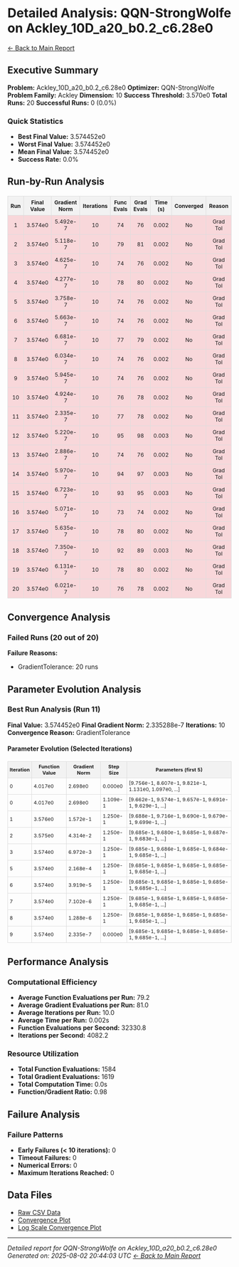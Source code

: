 # Detailed Analysis: QQN-StrongWolfe on Ackley_10D_a20_b0.2_c6.28e0
[← Back to Main Report](benchmark_report.md)
## Executive Summary
**Problem:** Ackley_10D_a20_b0.2_c6.28e0
**Optimizer:** QQN-StrongWolfe
**Problem Family:** Ackley
**Dimension:** 10
**Success Threshold:** 3.570e0
**Total Runs:** 20
**Successful Runs:** 0 (0.0%)

### Quick Statistics
* **Best Final Value:** 3.574452e0
* **Worst Final Value:** 3.574452e0
* **Mean Final Value:** 3.574452e0
* **Success Rate:** 0.0%


## Run-by-Run Analysis
<table style="border-collapse: collapse; width: 100%; margin: 20px 0; font-size: 12px;">
<tr style="background-color: #f2f2f2;">
<th style="border: 1px solid #ddd; padding: 6px; text-align: center;">Run</th>
<th style="border: 1px solid #ddd; padding: 6px; text-align: center;">Final Value</th>
<th style="border: 1px solid #ddd; padding: 6px; text-align: center;">Gradient Norm</th>
<th style="border: 1px solid #ddd; padding: 6px; text-align: center;">Iterations</th>
<th style="border: 1px solid #ddd; padding: 6px; text-align: center;">Func Evals</th>
<th style="border: 1px solid #ddd; padding: 6px; text-align: center;">Grad Evals</th>
<th style="border: 1px solid #ddd; padding: 6px; text-align: center;">Time (s)</th>
<th style="border: 1px solid #ddd; padding: 6px; text-align: center;">Converged</th>
<th style="border: 1px solid #ddd; padding: 6px; text-align: center;">Reason</th>
</tr>
<tr style="background-color: #f8d7da;">
<td style="border: 1px solid #ddd; padding: 6px; text-align: center;">1</td>
<td style="border: 1px solid #ddd; padding: 6px; text-align: center;">3.574e0</td>
<td style="border: 1px solid #ddd; padding: 6px; text-align: center;">5.492e-7</td>
<td style="border: 1px solid #ddd; padding: 6px; text-align: center;">10</td>
<td style="border: 1px solid #ddd; padding: 6px; text-align: center;">74</td>
<td style="border: 1px solid #ddd; padding: 6px; text-align: center;">76</td>
<td style="border: 1px solid #ddd; padding: 6px; text-align: center;">0.002</td>
<td style="border: 1px solid #ddd; padding: 6px; text-align: center;">No</td>
<td style="border: 1px solid #ddd; padding: 6px; text-align: center;">Grad Tol</td>
</tr>
<tr style="background-color: #f8d7da;">
<td style="border: 1px solid #ddd; padding: 6px; text-align: center;">2</td>
<td style="border: 1px solid #ddd; padding: 6px; text-align: center;">3.574e0</td>
<td style="border: 1px solid #ddd; padding: 6px; text-align: center;">5.118e-7</td>
<td style="border: 1px solid #ddd; padding: 6px; text-align: center;">10</td>
<td style="border: 1px solid #ddd; padding: 6px; text-align: center;">79</td>
<td style="border: 1px solid #ddd; padding: 6px; text-align: center;">81</td>
<td style="border: 1px solid #ddd; padding: 6px; text-align: center;">0.002</td>
<td style="border: 1px solid #ddd; padding: 6px; text-align: center;">No</td>
<td style="border: 1px solid #ddd; padding: 6px; text-align: center;">Grad Tol</td>
</tr>
<tr style="background-color: #f8d7da;">
<td style="border: 1px solid #ddd; padding: 6px; text-align: center;">3</td>
<td style="border: 1px solid #ddd; padding: 6px; text-align: center;">3.574e0</td>
<td style="border: 1px solid #ddd; padding: 6px; text-align: center;">4.625e-7</td>
<td style="border: 1px solid #ddd; padding: 6px; text-align: center;">10</td>
<td style="border: 1px solid #ddd; padding: 6px; text-align: center;">74</td>
<td style="border: 1px solid #ddd; padding: 6px; text-align: center;">76</td>
<td style="border: 1px solid #ddd; padding: 6px; text-align: center;">0.002</td>
<td style="border: 1px solid #ddd; padding: 6px; text-align: center;">No</td>
<td style="border: 1px solid #ddd; padding: 6px; text-align: center;">Grad Tol</td>
</tr>
<tr style="background-color: #f8d7da;">
<td style="border: 1px solid #ddd; padding: 6px; text-align: center;">4</td>
<td style="border: 1px solid #ddd; padding: 6px; text-align: center;">3.574e0</td>
<td style="border: 1px solid #ddd; padding: 6px; text-align: center;">4.277e-7</td>
<td style="border: 1px solid #ddd; padding: 6px; text-align: center;">10</td>
<td style="border: 1px solid #ddd; padding: 6px; text-align: center;">78</td>
<td style="border: 1px solid #ddd; padding: 6px; text-align: center;">80</td>
<td style="border: 1px solid #ddd; padding: 6px; text-align: center;">0.002</td>
<td style="border: 1px solid #ddd; padding: 6px; text-align: center;">No</td>
<td style="border: 1px solid #ddd; padding: 6px; text-align: center;">Grad Tol</td>
</tr>
<tr style="background-color: #f8d7da;">
<td style="border: 1px solid #ddd; padding: 6px; text-align: center;">5</td>
<td style="border: 1px solid #ddd; padding: 6px; text-align: center;">3.574e0</td>
<td style="border: 1px solid #ddd; padding: 6px; text-align: center;">3.758e-7</td>
<td style="border: 1px solid #ddd; padding: 6px; text-align: center;">10</td>
<td style="border: 1px solid #ddd; padding: 6px; text-align: center;">74</td>
<td style="border: 1px solid #ddd; padding: 6px; text-align: center;">76</td>
<td style="border: 1px solid #ddd; padding: 6px; text-align: center;">0.002</td>
<td style="border: 1px solid #ddd; padding: 6px; text-align: center;">No</td>
<td style="border: 1px solid #ddd; padding: 6px; text-align: center;">Grad Tol</td>
</tr>
<tr style="background-color: #f8d7da;">
<td style="border: 1px solid #ddd; padding: 6px; text-align: center;">6</td>
<td style="border: 1px solid #ddd; padding: 6px; text-align: center;">3.574e0</td>
<td style="border: 1px solid #ddd; padding: 6px; text-align: center;">5.663e-7</td>
<td style="border: 1px solid #ddd; padding: 6px; text-align: center;">10</td>
<td style="border: 1px solid #ddd; padding: 6px; text-align: center;">74</td>
<td style="border: 1px solid #ddd; padding: 6px; text-align: center;">76</td>
<td style="border: 1px solid #ddd; padding: 6px; text-align: center;">0.002</td>
<td style="border: 1px solid #ddd; padding: 6px; text-align: center;">No</td>
<td style="border: 1px solid #ddd; padding: 6px; text-align: center;">Grad Tol</td>
</tr>
<tr style="background-color: #f8d7da;">
<td style="border: 1px solid #ddd; padding: 6px; text-align: center;">7</td>
<td style="border: 1px solid #ddd; padding: 6px; text-align: center;">3.574e0</td>
<td style="border: 1px solid #ddd; padding: 6px; text-align: center;">6.681e-7</td>
<td style="border: 1px solid #ddd; padding: 6px; text-align: center;">10</td>
<td style="border: 1px solid #ddd; padding: 6px; text-align: center;">77</td>
<td style="border: 1px solid #ddd; padding: 6px; text-align: center;">79</td>
<td style="border: 1px solid #ddd; padding: 6px; text-align: center;">0.002</td>
<td style="border: 1px solid #ddd; padding: 6px; text-align: center;">No</td>
<td style="border: 1px solid #ddd; padding: 6px; text-align: center;">Grad Tol</td>
</tr>
<tr style="background-color: #f8d7da;">
<td style="border: 1px solid #ddd; padding: 6px; text-align: center;">8</td>
<td style="border: 1px solid #ddd; padding: 6px; text-align: center;">3.574e0</td>
<td style="border: 1px solid #ddd; padding: 6px; text-align: center;">6.034e-7</td>
<td style="border: 1px solid #ddd; padding: 6px; text-align: center;">10</td>
<td style="border: 1px solid #ddd; padding: 6px; text-align: center;">74</td>
<td style="border: 1px solid #ddd; padding: 6px; text-align: center;">76</td>
<td style="border: 1px solid #ddd; padding: 6px; text-align: center;">0.002</td>
<td style="border: 1px solid #ddd; padding: 6px; text-align: center;">No</td>
<td style="border: 1px solid #ddd; padding: 6px; text-align: center;">Grad Tol</td>
</tr>
<tr style="background-color: #f8d7da;">
<td style="border: 1px solid #ddd; padding: 6px; text-align: center;">9</td>
<td style="border: 1px solid #ddd; padding: 6px; text-align: center;">3.574e0</td>
<td style="border: 1px solid #ddd; padding: 6px; text-align: center;">5.945e-7</td>
<td style="border: 1px solid #ddd; padding: 6px; text-align: center;">10</td>
<td style="border: 1px solid #ddd; padding: 6px; text-align: center;">74</td>
<td style="border: 1px solid #ddd; padding: 6px; text-align: center;">76</td>
<td style="border: 1px solid #ddd; padding: 6px; text-align: center;">0.002</td>
<td style="border: 1px solid #ddd; padding: 6px; text-align: center;">No</td>
<td style="border: 1px solid #ddd; padding: 6px; text-align: center;">Grad Tol</td>
</tr>
<tr style="background-color: #f8d7da;">
<td style="border: 1px solid #ddd; padding: 6px; text-align: center;">10</td>
<td style="border: 1px solid #ddd; padding: 6px; text-align: center;">3.574e0</td>
<td style="border: 1px solid #ddd; padding: 6px; text-align: center;">4.924e-7</td>
<td style="border: 1px solid #ddd; padding: 6px; text-align: center;">10</td>
<td style="border: 1px solid #ddd; padding: 6px; text-align: center;">76</td>
<td style="border: 1px solid #ddd; padding: 6px; text-align: center;">78</td>
<td style="border: 1px solid #ddd; padding: 6px; text-align: center;">0.002</td>
<td style="border: 1px solid #ddd; padding: 6px; text-align: center;">No</td>
<td style="border: 1px solid #ddd; padding: 6px; text-align: center;">Grad Tol</td>
</tr>
<tr style="background-color: #f8d7da;">
<td style="border: 1px solid #ddd; padding: 6px; text-align: center;">11</td>
<td style="border: 1px solid #ddd; padding: 6px; text-align: center;">3.574e0</td>
<td style="border: 1px solid #ddd; padding: 6px; text-align: center;">2.335e-7</td>
<td style="border: 1px solid #ddd; padding: 6px; text-align: center;">10</td>
<td style="border: 1px solid #ddd; padding: 6px; text-align: center;">77</td>
<td style="border: 1px solid #ddd; padding: 6px; text-align: center;">78</td>
<td style="border: 1px solid #ddd; padding: 6px; text-align: center;">0.002</td>
<td style="border: 1px solid #ddd; padding: 6px; text-align: center;">No</td>
<td style="border: 1px solid #ddd; padding: 6px; text-align: center;">Grad Tol</td>
</tr>
<tr style="background-color: #f8d7da;">
<td style="border: 1px solid #ddd; padding: 6px; text-align: center;">12</td>
<td style="border: 1px solid #ddd; padding: 6px; text-align: center;">3.574e0</td>
<td style="border: 1px solid #ddd; padding: 6px; text-align: center;">5.220e-7</td>
<td style="border: 1px solid #ddd; padding: 6px; text-align: center;">10</td>
<td style="border: 1px solid #ddd; padding: 6px; text-align: center;">95</td>
<td style="border: 1px solid #ddd; padding: 6px; text-align: center;">98</td>
<td style="border: 1px solid #ddd; padding: 6px; text-align: center;">0.003</td>
<td style="border: 1px solid #ddd; padding: 6px; text-align: center;">No</td>
<td style="border: 1px solid #ddd; padding: 6px; text-align: center;">Grad Tol</td>
</tr>
<tr style="background-color: #f8d7da;">
<td style="border: 1px solid #ddd; padding: 6px; text-align: center;">13</td>
<td style="border: 1px solid #ddd; padding: 6px; text-align: center;">3.574e0</td>
<td style="border: 1px solid #ddd; padding: 6px; text-align: center;">2.886e-7</td>
<td style="border: 1px solid #ddd; padding: 6px; text-align: center;">10</td>
<td style="border: 1px solid #ddd; padding: 6px; text-align: center;">74</td>
<td style="border: 1px solid #ddd; padding: 6px; text-align: center;">76</td>
<td style="border: 1px solid #ddd; padding: 6px; text-align: center;">0.002</td>
<td style="border: 1px solid #ddd; padding: 6px; text-align: center;">No</td>
<td style="border: 1px solid #ddd; padding: 6px; text-align: center;">Grad Tol</td>
</tr>
<tr style="background-color: #f8d7da;">
<td style="border: 1px solid #ddd; padding: 6px; text-align: center;">14</td>
<td style="border: 1px solid #ddd; padding: 6px; text-align: center;">3.574e0</td>
<td style="border: 1px solid #ddd; padding: 6px; text-align: center;">5.970e-7</td>
<td style="border: 1px solid #ddd; padding: 6px; text-align: center;">10</td>
<td style="border: 1px solid #ddd; padding: 6px; text-align: center;">94</td>
<td style="border: 1px solid #ddd; padding: 6px; text-align: center;">97</td>
<td style="border: 1px solid #ddd; padding: 6px; text-align: center;">0.003</td>
<td style="border: 1px solid #ddd; padding: 6px; text-align: center;">No</td>
<td style="border: 1px solid #ddd; padding: 6px; text-align: center;">Grad Tol</td>
</tr>
<tr style="background-color: #f8d7da;">
<td style="border: 1px solid #ddd; padding: 6px; text-align: center;">15</td>
<td style="border: 1px solid #ddd; padding: 6px; text-align: center;">3.574e0</td>
<td style="border: 1px solid #ddd; padding: 6px; text-align: center;">6.723e-7</td>
<td style="border: 1px solid #ddd; padding: 6px; text-align: center;">10</td>
<td style="border: 1px solid #ddd; padding: 6px; text-align: center;">93</td>
<td style="border: 1px solid #ddd; padding: 6px; text-align: center;">95</td>
<td style="border: 1px solid #ddd; padding: 6px; text-align: center;">0.003</td>
<td style="border: 1px solid #ddd; padding: 6px; text-align: center;">No</td>
<td style="border: 1px solid #ddd; padding: 6px; text-align: center;">Grad Tol</td>
</tr>
<tr style="background-color: #f8d7da;">
<td style="border: 1px solid #ddd; padding: 6px; text-align: center;">16</td>
<td style="border: 1px solid #ddd; padding: 6px; text-align: center;">3.574e0</td>
<td style="border: 1px solid #ddd; padding: 6px; text-align: center;">5.071e-7</td>
<td style="border: 1px solid #ddd; padding: 6px; text-align: center;">10</td>
<td style="border: 1px solid #ddd; padding: 6px; text-align: center;">73</td>
<td style="border: 1px solid #ddd; padding: 6px; text-align: center;">74</td>
<td style="border: 1px solid #ddd; padding: 6px; text-align: center;">0.002</td>
<td style="border: 1px solid #ddd; padding: 6px; text-align: center;">No</td>
<td style="border: 1px solid #ddd; padding: 6px; text-align: center;">Grad Tol</td>
</tr>
<tr style="background-color: #f8d7da;">
<td style="border: 1px solid #ddd; padding: 6px; text-align: center;">17</td>
<td style="border: 1px solid #ddd; padding: 6px; text-align: center;">3.574e0</td>
<td style="border: 1px solid #ddd; padding: 6px; text-align: center;">5.635e-7</td>
<td style="border: 1px solid #ddd; padding: 6px; text-align: center;">10</td>
<td style="border: 1px solid #ddd; padding: 6px; text-align: center;">78</td>
<td style="border: 1px solid #ddd; padding: 6px; text-align: center;">80</td>
<td style="border: 1px solid #ddd; padding: 6px; text-align: center;">0.002</td>
<td style="border: 1px solid #ddd; padding: 6px; text-align: center;">No</td>
<td style="border: 1px solid #ddd; padding: 6px; text-align: center;">Grad Tol</td>
</tr>
<tr style="background-color: #f8d7da;">
<td style="border: 1px solid #ddd; padding: 6px; text-align: center;">18</td>
<td style="border: 1px solid #ddd; padding: 6px; text-align: center;">3.574e0</td>
<td style="border: 1px solid #ddd; padding: 6px; text-align: center;">7.350e-7</td>
<td style="border: 1px solid #ddd; padding: 6px; text-align: center;">10</td>
<td style="border: 1px solid #ddd; padding: 6px; text-align: center;">92</td>
<td style="border: 1px solid #ddd; padding: 6px; text-align: center;">89</td>
<td style="border: 1px solid #ddd; padding: 6px; text-align: center;">0.003</td>
<td style="border: 1px solid #ddd; padding: 6px; text-align: center;">No</td>
<td style="border: 1px solid #ddd; padding: 6px; text-align: center;">Grad Tol</td>
</tr>
<tr style="background-color: #f8d7da;">
<td style="border: 1px solid #ddd; padding: 6px; text-align: center;">19</td>
<td style="border: 1px solid #ddd; padding: 6px; text-align: center;">3.574e0</td>
<td style="border: 1px solid #ddd; padding: 6px; text-align: center;">6.131e-7</td>
<td style="border: 1px solid #ddd; padding: 6px; text-align: center;">10</td>
<td style="border: 1px solid #ddd; padding: 6px; text-align: center;">78</td>
<td style="border: 1px solid #ddd; padding: 6px; text-align: center;">80</td>
<td style="border: 1px solid #ddd; padding: 6px; text-align: center;">0.002</td>
<td style="border: 1px solid #ddd; padding: 6px; text-align: center;">No</td>
<td style="border: 1px solid #ddd; padding: 6px; text-align: center;">Grad Tol</td>
</tr>
<tr style="background-color: #f8d7da;">
<td style="border: 1px solid #ddd; padding: 6px; text-align: center;">20</td>
<td style="border: 1px solid #ddd; padding: 6px; text-align: center;">3.574e0</td>
<td style="border: 1px solid #ddd; padding: 6px; text-align: center;">6.021e-7</td>
<td style="border: 1px solid #ddd; padding: 6px; text-align: center;">10</td>
<td style="border: 1px solid #ddd; padding: 6px; text-align: center;">76</td>
<td style="border: 1px solid #ddd; padding: 6px; text-align: center;">78</td>
<td style="border: 1px solid #ddd; padding: 6px; text-align: center;">0.002</td>
<td style="border: 1px solid #ddd; padding: 6px; text-align: center;">No</td>
<td style="border: 1px solid #ddd; padding: 6px; text-align: center;">Grad Tol</td>
</tr>
</table>

## Convergence Analysis

### Failed Runs (20 out of 20)

**Failure Reasons:**
- GradientTolerance: 20 runs

## Parameter Evolution Analysis

### Best Run Analysis (Run 11)
**Final Value:** 3.574452e0
**Final Gradient Norm:** 2.335288e-7
**Iterations:** 10
**Convergence Reason:** GradientTolerance

#### Parameter Evolution (Selected Iterations)

<table style="border-collapse: collapse; width: 100%; margin: 20px 0; font-size: 11px;">
<tr style="background-color: #f2f2f2;">
<th style="border: 1px solid #ddd; padding: 4px;">Iteration</th>
<th style="border: 1px solid #ddd; padding: 4px;">Function Value</th>
<th style="border: 1px solid #ddd; padding: 4px;">Gradient Norm</th>
<th style="border: 1px solid #ddd; padding: 4px;">Step Size</th>
<th style="border: 1px solid #ddd; padding: 4px;">Parameters (first 5)</th>
</tr>
<tr><td style="border: 1px solid #ddd; padding: 4px;">0</td><td style="border: 1px solid #ddd; padding: 4px;">4.017e0</td><td style="border: 1px solid #ddd; padding: 4px;">2.698e0</td><td style="border: 1px solid #ddd; padding: 4px;">0.000e0</td><td style="border: 1px solid #ddd; padding: 4px;">[9.756e-1, 8.607e-1, 9.821e-1, 1.131e0, 1.097e0, ...]</td></tr>
<tr><td style="border: 1px solid #ddd; padding: 4px;">0</td><td style="border: 1px solid #ddd; padding: 4px;">4.017e0</td><td style="border: 1px solid #ddd; padding: 4px;">2.698e0</td><td style="border: 1px solid #ddd; padding: 4px;">1.109e-1</td><td style="border: 1px solid #ddd; padding: 4px;">[9.662e-1, 9.574e-1, 9.657e-1, 9.691e-1, 9.629e-1, ...]</td></tr>
<tr><td style="border: 1px solid #ddd; padding: 4px;">1</td><td style="border: 1px solid #ddd; padding: 4px;">3.576e0</td><td style="border: 1px solid #ddd; padding: 4px;">1.572e-1</td><td style="border: 1px solid #ddd; padding: 4px;">1.250e-1</td><td style="border: 1px solid #ddd; padding: 4px;">[9.688e-1, 9.716e-1, 9.690e-1, 9.679e-1, 9.699e-1, ...]</td></tr>
<tr><td style="border: 1px solid #ddd; padding: 4px;">2</td><td style="border: 1px solid #ddd; padding: 4px;">3.575e0</td><td style="border: 1px solid #ddd; padding: 4px;">4.314e-2</td><td style="border: 1px solid #ddd; padding: 4px;">1.250e-1</td><td style="border: 1px solid #ddd; padding: 4px;">[9.685e-1, 9.680e-1, 9.685e-1, 9.687e-1, 9.683e-1, ...]</td></tr>
<tr><td style="border: 1px solid #ddd; padding: 4px;">3</td><td style="border: 1px solid #ddd; padding: 4px;">3.574e0</td><td style="border: 1px solid #ddd; padding: 4px;">6.972e-3</td><td style="border: 1px solid #ddd; padding: 4px;">1.250e-1</td><td style="border: 1px solid #ddd; padding: 4px;">[9.685e-1, 9.686e-1, 9.685e-1, 9.684e-1, 9.685e-1, ...]</td></tr>
<tr><td style="border: 1px solid #ddd; padding: 4px;">5</td><td style="border: 1px solid #ddd; padding: 4px;">3.574e0</td><td style="border: 1px solid #ddd; padding: 4px;">2.168e-4</td><td style="border: 1px solid #ddd; padding: 4px;">1.250e-1</td><td style="border: 1px solid #ddd; padding: 4px;">[9.685e-1, 9.685e-1, 9.685e-1, 9.685e-1, 9.685e-1, ...]</td></tr>
<tr><td style="border: 1px solid #ddd; padding: 4px;">6</td><td style="border: 1px solid #ddd; padding: 4px;">3.574e0</td><td style="border: 1px solid #ddd; padding: 4px;">3.919e-5</td><td style="border: 1px solid #ddd; padding: 4px;">1.250e-1</td><td style="border: 1px solid #ddd; padding: 4px;">[9.685e-1, 9.685e-1, 9.685e-1, 9.685e-1, 9.685e-1, ...]</td></tr>
<tr><td style="border: 1px solid #ddd; padding: 4px;">7</td><td style="border: 1px solid #ddd; padding: 4px;">3.574e0</td><td style="border: 1px solid #ddd; padding: 4px;">7.102e-6</td><td style="border: 1px solid #ddd; padding: 4px;">1.250e-1</td><td style="border: 1px solid #ddd; padding: 4px;">[9.685e-1, 9.685e-1, 9.685e-1, 9.685e-1, 9.685e-1, ...]</td></tr>
<tr><td style="border: 1px solid #ddd; padding: 4px;">8</td><td style="border: 1px solid #ddd; padding: 4px;">3.574e0</td><td style="border: 1px solid #ddd; padding: 4px;">1.288e-6</td><td style="border: 1px solid #ddd; padding: 4px;">1.250e-1</td><td style="border: 1px solid #ddd; padding: 4px;">[9.685e-1, 9.685e-1, 9.685e-1, 9.685e-1, 9.685e-1, ...]</td></tr>
<tr><td style="border: 1px solid #ddd; padding: 4px;">9</td><td style="border: 1px solid #ddd; padding: 4px;">3.574e0</td><td style="border: 1px solid #ddd; padding: 4px;">2.335e-7</td><td style="border: 1px solid #ddd; padding: 4px;">0.000e0</td><td style="border: 1px solid #ddd; padding: 4px;">[9.685e-1, 9.685e-1, 9.685e-1, 9.685e-1, 9.685e-1, ...]</td></tr>
</table>

## Performance Analysis

### Computational Efficiency
- **Average Function Evaluations per Run:** 79.2
- **Average Gradient Evaluations per Run:** 81.0
- **Average Iterations per Run:** 10.0
- **Average Time per Run:** 0.002s
- **Function Evaluations per Second:** 32330.8
- **Iterations per Second:** 4082.2
### Resource Utilization
- **Total Function Evaluations:** 1584
- **Total Gradient Evaluations:** 1619
- **Total Computation Time:** 0.0s
- **Function/Gradient Ratio:** 0.98
## Failure Analysis

### Failure Patterns
- **Early Failures (< 10 iterations):** 0
- **Timeout Failures:** 0
- **Numerical Errors:** 0
- **Maximum Iterations Reached:** 0


## Data Files
* [Raw CSV Data](../data/problems/Ackley_10D_a20_b0.2_c6.28e0_results.csv)
* [Convergence Plot](../plots/Ackley_10D_a20_b0.2_c6.28e0.png)
* [Log Scale Convergence Plot](../plots/Ackley_10D_a20_b0.2_c6.28e0_log.png)


---
*Detailed report for QQN-StrongWolfe on Ackley_10D_a20_b0.2_c6.28e0*
*Generated on: 2025-08-02 20:44:03 UTC*
*[← Back to Main Report](../benchmark_report.md)*
